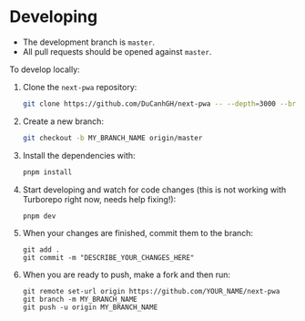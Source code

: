 # Developing

- The development branch is `master`.
- All pull requests should be opened against `master`.

To develop locally:

1. Clone the `next-pwa` repository:
   ```bash
   git clone https://github.com/DuCanhGH/next-pwa -- --depth=3000 --branch master --single-branch
   ```
1. Create a new branch:
   ```bash
   git checkout -b MY_BRANCH_NAME origin/master
   ```
1. Install the dependencies with:
   ```bash
   pnpm install
   ```
1. Start developing and watch for code changes (this is not working with Turborepo right now, needs help fixing!):
   ```bash
   pnpm dev
   ```
1. When your changes are finished, commit them to the branch:
   ```
   git add .
   git commit -m "DESCRIBE_YOUR_CHANGES_HERE"
   ```
1. When you are ready to push, make a fork and then run:
   ```
   git remote set-url origin https://github.com/YOUR_NAME/next-pwa
   git branch -m MY_BRANCH_NAME
   git push -u origin MY_BRANCH_NAME
   ```
